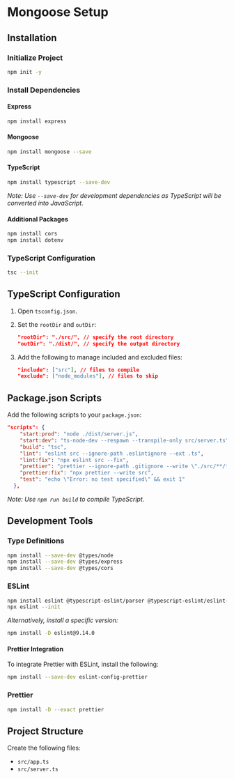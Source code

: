 # Mongoose Setup

## Installation

### Initialize Project

```bash
npm init -y
```

### Install Dependencies

#### Express

```bash
npm install express
```

#### Mongoose

```bash
npm install mongoose --save
```

#### TypeScript

```bash
npm install typescript --save-dev
```

_Note: Use `--save-dev` for development dependencies as TypeScript will be converted into JavaScript._

#### Additional Packages

```bash
npm install cors
npm install dotenv
```

### TypeScript Configuration

```bash
tsc --init
```

## TypeScript Configuration

1. Open `tsconfig.json`.
2. Set the `rootDir` and `outDir`:

   ```json
   "rootDir": "./src/", // specify the root directory
   "outDir": "./dist/", // specify the output directory
   ```

3. Add the following to manage included and excluded files:
   ```json
   "include": ["src"], // files to compile
   "exclude": ["node_modules"], // files to skip
   ```

## Package.json Scripts

Add the following scripts to your `package.json`:

```json
"scripts": {
    "start:prod": "node ./dist/server.js",
    "start:dev": "ts-node-dev --respawn --transpile-only src/server.ts",
    "build": "tsc",
    "lint": "eslint src --ignore-path .eslintignore --ext .ts",
    "lint:fix": "npx eslint src --fix",
    "prettier": "prettier --ignore-path .gitignore --write \"./src/**/*.+(js|ts|json)\"",
    "prettier:fix": "npx prettier --write src",
    "test": "echo \"Error: no test specified\" && exit 1"
  },
```

_Note: Use `npm run build` to compile TypeScript._

## Development Tools

### Type Definitions

```bash
npm install --save-dev @types/node
npm install --save-dev @types/express
npm install --save-dev @types/cors
```

### ESLint

```bash
npm install eslint @typescript-eslint/parser @typescript-eslint/eslint-plugin --save-dev
npx eslint --init
```

_Alternatively, install a specific version:_

```bash
npm install -D eslint@9.14.0
```

#### Prettier Integration

To integrate Prettier with ESLint, install the following:

```bash
npm install --save-dev eslint-config-prettier
```

### Prettier

```bash
npm install -D --exact prettier
```

## Project Structure

Create the following files:

- `src/app.ts`
- `src/server.ts`